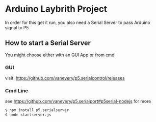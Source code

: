 # Arduino Laybrith Project

In order for this get it run, you also need a Serial Server to pass Arduino signal to P5

## How to start a Serial Server 
You might choose either with an GUI App or from cmd

### GUI
visit: https://github.com/vanevery/p5.serialcontrol/releases

### Cmd Line
see https://github.com/vanevery/p5.serialport#p5serial-nodejs for more
``` bash
$ npm install p5.serialserver
$ node startserver.js
```

